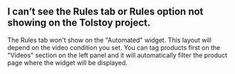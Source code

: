 ## I can’t see the Rules tab or Rules option not showing on the Tolstoy project.

The Rules tab won't show on the "Automated" widget. This layout will depend on the video condition you set. You can tag products first on the "Videos" section on the left panel and it will automatically filter the product page where the widget will be displayed. 
